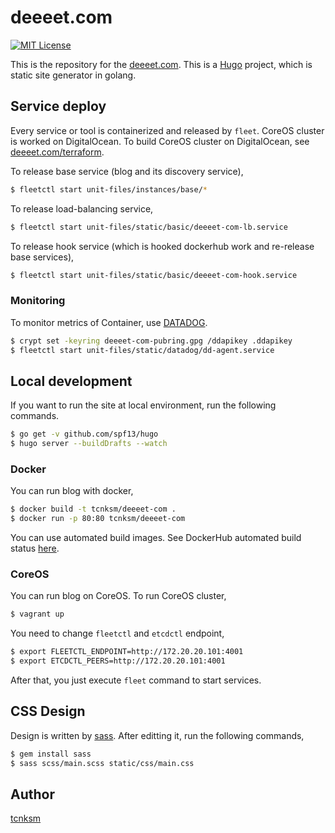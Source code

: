 deeeet.com
====

[![MIT License](http://img.shields.io/badge/license-MIT-blue.svg?style=flat-square)][license]

[license]: https://github.com/tcnksm/deeeet.com/blob/master/LICENSE

This is the repository for the [deeeet.com](http://deeeet.com/). This is a [Hugo](http://gohugo.io/) project, which is static site generator in golang.

## Service deploy

Every service or tool is containerized and released by `fleet`. CoreOS cluster is worked on DigitalOcean. To build CoreOS cluster on DigitalOcean, see [deeeet.com/terraform](/terraform). 

To release base service (blog and its discovery service), 

```bash
$ fleetctl start unit-files/instances/base/*
```

To release load-balancing service,

```bash
$ fleetctl start unit-files/static/basic/deeeet-com-lb.service
```

To release hook service (which is hooked dockerhub work and re-release base services),

```bash
$ fleetctl start unit-files/static/basic/deeeet-com-hook.service
```

### Monitoring

To monitor metrics of Container, use [DATADOG]().

```bash
$ crypt set -keyring deeeet-com-pubring.gpg /ddapikey .ddapikey
$ fleetctl start unit-files/static/datadog/dd-agent.service
```

## Local development

If you want to run the site at local environment, run the following commands.

```bash
$ go get -v github.com/spf13/hugo
$ hugo server --buildDrafts --watch
```

### Docker

You can run blog with docker, 

```bash
$ docker build -t tcnksm/deeeet-com .
$ docker run -p 80:80 tcnksm/deeeet-com
```

You can use automated build images. See DockerHub automated build status [here](https://registry.hub.docker.com/u/tcnksm/deeeet-com/).

### CoreOS

You can run blog on CoreOS. To run CoreOS cluster, 

```bash
$ vagrant up
```

You need to change `fleetctl` and `etcdctl` endpoint,

```bash
$ export FLEETCTL_ENDPOINT=http://172.20.20.101:4001
$ export ETCDCTL_PEERS=http://172.20.20.101:4001
```

After that, you just execute `fleet` command to start services.

## CSS Design

Design is written by [sass](http://sass-lang.com/). After editting it, run the following commands,

```bash
$ gem install sass
$ sass scss/main.scss static/css/main.css
```

## Author

[tcnksm](https://github.com/tcnksm)
